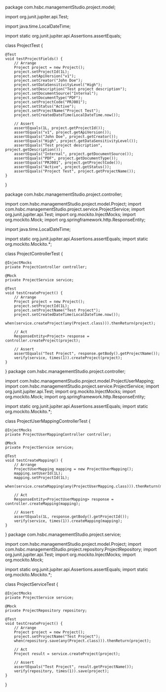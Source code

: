 package com.hsbc.managementStudio.project.model;

import org.junit.jupiter.api.Test;

import java.time.LocalDateTime;

import static org.junit.jupiter.api.Assertions.assertEquals;

class ProjectTest {

    @Test
    void testProjectFields() {
        // Arrange
        Project project = new Project();
        project.setProjectId(1L);
        project.setApiVersion("v1");
        project.setCreator("John Doe");
        project.setDataSensitivityLevel("High");
        project.setDescription("Test project description");
        project.setDocumentSource("Internal");
        project.setDocumentType("PDF");
        project.setProjectCode("PRJ001");
        project.setStatus("Active");
        project.setProjectName("Project Test");
        project.setCreatedDateTime(LocalDateTime.now());

        // Assert
        assertEquals(1L, project.getProjectId());
        assertEquals("v1", project.getApiVersion());
        assertEquals("John Doe", project.getCreator());
        assertEquals("High", project.getDataSensitivityLevel());
        assertEquals("Test project description", project.getDescription());
        assertEquals("Internal", project.getDocumentSource());
        assertEquals("PDF", project.getDocumentType());
        assertEquals("PRJ001", project.getProjectCode());
        assertEquals("Active", project.getStatus());
        assertEquals("Project Test", project.getProjectName());
    }
}

package com.hsbc.managementStudio.project.controller;

import com.hsbc.managementStudio.project.model.Project;
import com.hsbc.managementStudio.project.service.ProjectService;
import org.junit.jupiter.api.Test;
import org.mockito.InjectMocks;
import org.mockito.Mock;
import org.springframework.http.ResponseEntity;

import java.time.LocalDateTime;

import static org.junit.jupiter.api.Assertions.assertEquals;
import static org.mockito.Mockito.*;

class ProjectControllerTest {

    @InjectMocks
    private ProjectController controller;

    @Mock
    private ProjectService service;

    @Test
    void testCreateProject() {
        // Arrange
        Project project = new Project();
        project.setProjectId(1L);
        project.setProjectName("Test Project");
        project.setCreatedDateTime(LocalDateTime.now());
        when(service.createProject(any(Project.class))).thenReturn(project);

        // Act
        ResponseEntity<Project> response = controller.createProject(project);

        // Assert
        assertEquals("Test Project", response.getBody().getProjectName());
        verify(service, times(1)).createProject(project);
    }
}
package com.hsbc.managementStudio.project.controller;

import com.hsbc.managementStudio.project.model.ProjectUserMapping;
import com.hsbc.managementStudio.project.service.ProjectService;
import org.junit.jupiter.api.Test;
import org.mockito.InjectMocks;
import org.mockito.Mock;
import org.springframework.http.ResponseEntity;

import static org.junit.jupiter.api.Assertions.assertEquals;
import static org.mockito.Mockito.*;

class ProjectUserMappingControllerTest {

    @InjectMocks
    private ProjectUserMappingController controller;

    @Mock
    private ProjectService service;

    @Test
    void testCreateMapping() {
        // Arrange
        ProjectUserMapping mapping = new ProjectUserMapping();
        mapping.setUserId(1L);
        mapping.setProjectId(1L);
        when(service.createMapping(any(ProjectUserMapping.class))).thenReturn(mapping);

        // Act
        ResponseEntity<ProjectUserMapping> response = controller.createMapping(mapping);

        // Assert
        assertEquals(1L, response.getBody().getProjectId());
        verify(service, times(1)).createMapping(mapping);
    }
}
package com.hsbc.managementStudio.project.service;

import com.hsbc.managementStudio.project.model.Project;
import com.hsbc.managementStudio.project.repository.ProjectRepository;
import org.junit.jupiter.api.Test;
import org.mockito.InjectMocks;
import org.mockito.Mock;

import static org.junit.jupiter.api.Assertions.assertEquals;
import static org.mockito.Mockito.*;

class ProjectServiceTest {

    @InjectMocks
    private ProjectService service;

    @Mock
    private ProjectRepository repository;

    @Test
    void testCreateProject() {
        // Arrange
        Project project = new Project();
        project.setProjectName("Test Project");
        when(repository.save(any(Project.class))).thenReturn(project);

        // Act
        Project result = service.createProject(project);

        // Assert
        assertEquals("Test Project", result.getProjectName());
        verify(repository, times(1)).save(project);
    }
}
